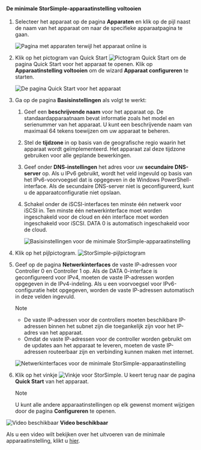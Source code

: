 <!--author=alkohli last changed: 9/17/15-->

#### <a name="to-complete-the-minimum-storsimple-device-setup"></a>De minimale StorSimple-apparaatinstelling voltooien
1. Selecteer het apparaat op de pagina **Apparaten** en klik op de pijl naast de naam van het apparaat om naar de specifieke apparaatpagina te gaan. 
   
    ![Pagina met apparaten terwijl het apparaat online is](./media/storsimple-complete-minimum-device-setup/HCS_DevicesPageM-include.png) 
2. Klik op het pictogram van Quick Start ![Pictogram Quick Start](./media/storsimple-complete-minimum-device-setup/HCS_QuickStartIcon-include.png) om de pagina Quick Start voor het apparaat te openen. Klik op **Apparaatinstelling voltooien** om de wizard **Apparaat configureren** te starten.
   
    ![De pagina Quick Start voor het apparaat](./media/storsimple-complete-minimum-device-setup/Device_Quick_Start_page_1M.png)
3. Ga op de pagina **Basisinstellingen** als volgt te werkt:
   
   1. Geef een **beschrijvende naam** voor het apparaat op. De standaardapparaatnaam bevat informatie zoals het model en serienummer van het apparaat. U kunt een beschrijvende naam van maximaal 64 tekens toewijzen om uw apparaat te beheren.
   2. Stel de **tijdzone** in op basis van de geografische regio waarin het apparaat wordt geïmplementeerd. Het apparaat zal deze tijdzone gebruiken voor alle geplande bewerkingen.
   3. Geef onder **DNS-instellingen** het adres voor uw **secundaire DNS-server** op. Als u IPv6 gebruikt, wordt het veld ingevuld op basis van het IPv6-voorvoegsel dat is opgegeven in de Windows PowerShell-interface. 
      Als de secundaire DNS-server niet is geconfigureerd, kunt u de apparaatconfiguratie niet opslaan.
   4. Schakel onder de iSCSI-interfaces ten minste één netwerk voor iSCSI in. Ten minste één netwerkinterface moet worden ingeschakeld voor de cloud en één interface moet worden ingeschakeld voor iSCSI. DATA 0 is automatisch ingeschakeld voor de cloud.
      
      ![Basisinstellingen voor de minimale StorSimple-apparaatinstelling](./media/storsimple-complete-minimum-device-setup/HCS_MinDeviceSetupBasicSettings1-include.png)
4. Klik op het pijlpictogram. ![StorSimple-pijlpictogram](./media/storsimple-complete-minimum-device-setup/HCS_ArrowIcon-include.png)
5. Geef op de pagina **Netwerkinterfaces** de vaste IP-adressen voor Controller 0 en Controller 1 op. Als de DATA 0-interface is geconfigureerd voor IPv4, moeten de vaste IP-adressen worden opgegeven in de IPv4-indeling. Als u een voorvoegsel voor IPv6-configuratie hebt opgegeven, worden de vaste IP-adressen automatisch in deze velden ingevuld.

    > [!NOTE] 
    > - De vaste IP-adressen voor de controllers moeten beschikbare IP-adressen binnen het subnet zijn die toegankelijk zijn voor het IP-adres van het apparaat.
    > - Omdat de vaste IP-adressen voor de controller worden gebruikt om de updates aan het apparaat te leveren, moeten de vaste IP-adressen routeerbaar zijn en verbinding kunnen maken met internet.

    ![Netwerkinterfaces voor de minimale StorSimple-apparaatinstelling](./media/storsimple-complete-minimum-device-setup/HCS_MinDeviceSetupNetworkInterfaces2-include.png)

1. Klik op het vinkje ![Vinkje voor StorSimple](./media/storsimple-complete-minimum-device-setup/HCS_CheckIcon-include.png).
   U keert terug naar de pagina **Quick Start** van het apparaat.
   
   > [!NOTE]
   > U kunt alle andere apparaatinstellingen op elk gewenst moment wijzigen door de pagina **Configureren** te openen.
   > 
   > 

![Video beschikbaar](./media/storsimple-complete-minimum-device-setup/Video_icon.png) **Video beschikbaar**

Als u een video wilt bekijken over het uitvoeren van de minimale apparaatinstelling, klikt u [hier](https://azure.microsoft.com/documentation/videos/minimum-storsimple-device-setup/).



<!--HONumber=Nov16_HO2-->



